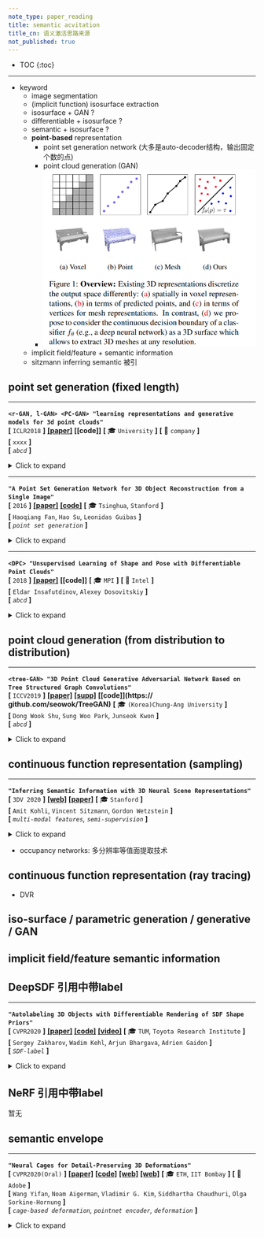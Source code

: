 ```yaml
---
note_type: paper_reading
title: semantic acvitation
title_cn: 语义激活思路来源
not_published: true
---
```


* TOC
{:toc}

---

- keyword
  - image segmentation
  - (implicit function) isosurface extraction
  - isosurface + GAN ?
  - differentiable + isosurface ?
  - semantic + isosurface ?
  - **point-based** representation
    - point set generation network (大多是auto-decoder结构，输出固定个数的点)
    - point cloud generation (GAN)
    - ![image-20201203153023230](media/image-20201203153023230.png)
  - implicit field/feature + semantic information
  - sitzmann inferring semantic 被引

## point set generation (fixed length)

---

**`<r-GAN, l-GAN> <PC-GAN> "learning representations and generative models for 3d point clouds"`**  
**[** `ICLR2018` **]** **[[paper]](https://arxiv.org/pdf/1707.02392)** **[[code]]** **[** :mortar_board: `University` **]** **[** :office: `company` **]**  
**[**  `xxxx`  **]**  
**[** _`abcd`_ **]**  

<details markdown="1">
  <summary markdown="0">Click to expand</summary>

- 评价

  - 使用了全连接层；由于全连接层在生成有结构的数据时有困难，因此难以产生带有多样性的真实形状
- **Motivation**
- 主要构成
  - Raw point cloud GAN (r-GAN) 产生raw $$2048 \times 3$$ point set 输出
    - generator从高斯噪声vector产生 $$2048 \times 3$$ 点云集输出
    - discriminator使用正常的auto encoder，直接输入raw point cloud
  - Latent-space GAN (l-GAN)
    - 首先预训练一个pre-trained AE，然后generator和discriminator 都在这个pretrained AE的 bottle-neck variables 操作

</details>

---

**`"A Point Set Generation Network for 3D Object Reconstruction from a Single Image"`**  
**[** `2016` **]** **[[paper]](https://arxiv.org/pdf/1612.00603.pdf)** **[[code]](https://github.com/fanhqme/PointSetGeneration)** **[** :mortar_board: `Tsinghua`, `Stanford` **]**   
**[**  `Haoqiang Fan`, `Hao Su`, `Leonidas Guibas`  **]**  
**[** _`point set generation`_ **]**  

<details markdown="1">
  <summary markdown="0">Click to expand</summary>

- **Motivation**

</details>

---

**`<DPC> "Unsupervised Learning of Shape and Pose with Differentiable Point Clouds"`**  
**[** `2018` **]** **[[paper]](https://arxiv.org/pdf/1810.09381.pdf)** **[[code]]** **[** :mortar_board: `MPI` **]** **[** :office: `Intel` **]**  
**[**  `Eldar Insafutdinov`, `Alexey Dosovitskiy`  **]**  
**[** _`abcd`_ **]**  

<details markdown="1">
  <summary markdown="0">Click to expand</summary>

- **Motivation**
  - from unlabeled category-specific images to 3D shape + camera pose
  - 直接用MLP输出点云集

</details>

## point cloud generation (from distribution to distribution)

---

**`<tree-GAN> "3D Point Cloud Generative Adversarial Network Based on Tree Structured Graph Convolutions"`**  
**[** `ICCV2019` **]** **[[paper]](https://openaccess.thecvf.com/content_ICCV_2019/papers/Shu_3D_Point_Cloud_Generative_Adversarial_Network_Based_on_Tree_Structured_ICCV_2019_paper.pdf)** **[[supp]](https://openaccess.thecvf.com/content_ICCV_2019/supplemental/Shu_3D_Point_Cloud_ICCV_2019_supplemental.pdf)** **[[code]](https:// github.com/seowok/TreeGAN)** **[** :mortar_board: `(Korea)Chung-Ang University` **]**   
**[**  `Dong Wook Shu`, `Sung Woo Park`, `Junseok Kwon`  **]**  
**[** _`abcd`_ **]**  

<details markdown="1">
  <summary markdown="0">Click to expand</summary>

- **Motivation**
  - ![image-20201207194307508](media/image-20201207194307508.png)
  - tree结构的GCN![image-20201207194208941](media/image-20201207194208941.png)

[image-to-point cloud] Geometric adversarial loss for single-view 3D-object reconstruction

[point cloud-to-point cloud]  Point cloud auto-encoder via deep grid deformation.

GANS: 

[40] 使用图卷积+GAN；邻接矩阵的计算太复杂，要平方计算

</details>



## continuous function representation (sampling)


---

**`"Inferring Semantic Information with 3D Neural Scene Representations"`**  
**[** `3DV 2020` **]** **[[web]](https://www.computationalimaging.org/publications/semantic-srn/)** **[[paper]](https://arxiv.org/pdf/2003.12673.pdf)**  **[** :mortar_board: `Stanford` **]**  
**[**  `Amit Kohli`, `Vincent Sitzmann`, `Gordon Wetzstein`  **]**  
**[** _`multi-modal features`, `semi-supervision`_ **]**  

<details markdown="1">
  <summary markdown="0">Click to expand</summary>

- **Motivation**
  
  - 证明像SRN这样的隐式神经表征也可以包含多模态的信息：外观，形状，语义，*etc.*
- **OverView**
- 1. [训练] 正常的类别物体SRN预训练
    2. [训练] 固定SRN的参数和RGB neural renderer，在<u>已经固定</u>的SRN feature上利用少量的监督数据(如文中只用了30张语义标注好的RGB图片) 训练一个额外的语义分类器
    3. [测试] 单张RGB图片 ==**<u>and/or</u>**== 单张标注好的语义图片，提取code
       1. 注意这里的and/or：训练的时候RGB和语义监督信号都有，测试的时候只需要二者之一就足够，不一定全都要
    4. [测试] 利用第3步提取好的code在更多camera view下render出RGB和语义
  - ![image-20201203121856589](media/image-20201203121856589.png)

</details>

- occupancy networks: 多分辨率等值面提取技术

## continuous function representation (ray tracing)

- DVR

## iso-surface / parametric generation / generative / GAN



## implicit field/feature semantic information

## DeepSDF 引用中带label



---

**`"Autolabeling 3D Objects with Differentiable Rendering of SDF Shape Priors"`**  
**[** `CVPR2020` **]** **[[paper]](https://arxiv.org/pdf/1911.11288.pdf)** **[[code]](https://github.com/TRI-ML/sdflabel)** **[[video]](https://www.youtube.com/watch?v=Utzj-kfWHP4)** **[** :mortar_board: `TUM`, `Toyota Research Institute` **]**   
**[**  `Sergey Zakharov`, `Wadim Kehl`, `Arjun Bhargava`, `Adrien Gaidon`  **]**  
**[** _`SDF-label`_ **]**  

<details markdown="1">
  <summary markdown="0">Click to expand</summary>

- **Motivation**
  - 已有2D检测框+lidar 数据，为lidar数据做标注（9D cuboid）<br>![image-20201215122457755](media/image-20201215122457755.png)

</details>


## NeRF 引用中带label

暂无

## semantic envelope 

---

**`"Neural Cages for Detail-Preserving 3D Deformations"`**  
**[** `CVPR2020(Oral)` **]** **[[paper]](https://igl.ethz.ch/projects/neural-cage/06035.pdf)** **[[code]](https://github.com/yifita/deep_cage)** **[[web]](https://yifita.github.io/project/neural-shape/)** **[[web]](https://igl.ethz.ch/projects/neural-cage/)** **[** :mortar_board: `ETH`, `IIT Bombay` **]** **[** :office: `Adobe` **]**  
**[**  `Wang Yifan`, `Noam Aigerman`, `Vladimir G. Kim`, `Siddhartha Chaudhuri`, `Olga Sorkine-Hornung`  **]**  
**[** _`cage-based deformation`, `pointnet encoder`, `deformation`_ **]**  

<details markdown="1">
  <summary markdown="0">Click to expand</summary>

- **Motivation**
  - ![image-20201224095705974](media/image-20201224095705974.png)
  - ![image-20201224105352429](media/image-20201224105352429.png)
  - deformation一般都会有两组互相矛盾的目标函数
    - alignment with the target 和目标对齐
    - adhering to quality metrics 比如最小的扭曲，保留局部几何细节
  - 过去有一些手动的方法，但是往往局限于具体的表面
  - 过去也有一些神经网络-based方法，预测所有顶点的new positions
    - 但是由于神经网络难以捕捉、保留、产生高频的特征
  - 本篇通过借助一种传统的几何处理技术：`cage-based deformations` (CBD)，来circumvent上述问题
    - *Harmonic coordinates for character articulation, Pushkar Joshi et al., 2007*
    - *Mean value coordinates for closed triangular meshes. Tao Ju et al., 2005*
    - *Green coordinates. Yaron Lipman et al., 2008*
- **Overview**
  - 不直接变形surface，而是变形稀疏笼子；<br>surface上面的每个点都有笼子顶点的加权和表达，权重函数不变，通过变形笼子来变形surface<br>这样可以最大程度保留局部细节，相当于直接扭曲空间，而不是移动surface vertices![image-20201224090310673](media/image-20201224090310673.png)
- **results**
  - ![image-20201224111334294](media/image-20201224111334294.png)
  - deformation transfer
    - ![image-20201224111514751](media/image-20201224111514751.png)
- **cage-based deformations CBD**
  - **intuition**
    - instead of 单独变形表面上的那些点，CBD 直接 warp 整个surface 嵌入到的那个ambient space
  - CBD通过控制一个稀疏的triangle mesh: $$cage \; \mathcal{C}$$控制这个warping
    - 在给定一个cage后，ambient space中的任意一点$$\boldsymbol{\rm p}\in\mathbb{R}^3$$ 被一组`generalized barycentric coordinates` 编码，即通过cage顶点$$\boldsymbol{\rm v}_j$$的加权平均来表达：<br>$$\boldsymbol{\rm p}=\sum \phi^{\mathcal{C}}_j(\boldsymbol{\rm p}) \boldsymbol{\rm v}_j$$ <br>其中权重函数$$\{ \phi^{\mathcal{C}}_j \}$$ 依赖于$$\boldsymbol{\rm p}$$ 相对于cage 顶点$$\{\boldsymbol{\rm v}_j\}$$的相对位置
    - 通过简单地offset cage的顶点，然后再用pre-computed weights去计算ambient space中的任意一点新坐标$$\boldsymbol{\rm v}_j'$$，就可以实现变形<br>$$\boldsymbol{\rm p}'=\underset {0 \leq j \lt \lvert V_{\mathcal{C}}\rvert }{\sum} \phi^{\mathcal{C}}_j(\boldsymbol{\rm p}) \boldsymbol{\rm v}_j'$$<br>注意上式中的权重函数$$\{ \phi^{\mathcal{C}}_j \}$$还是之前计算好的，即权重函数不变，只有笼子顶点变了
  - attain weight functions
    - 过去CBD领域构造了很多规则来获取带有各种特殊属性的权重函数，比如补间、线性精度、平滑和最小的扭曲；
    - 本文选择了`mean value coordinates` (MVC) ，因为他们的方法补间属性很好，并且简洁、对source cage顶点和deformed cage顶点可微
- **learning**：如何改成learning based CBD
  - 目标是end-to-end pipeline，所以训练网络去预测source cage和target cage
  - cage-prediction model $$\mathcal{N}_{\mathcal{C}}$$：给定一个source shape$$\mathcal{S}_{\mathcal{s}}$$，预测它的cage $$\mathcal{C}_{\mathcal{s}}$$
    - $$ \mathcal{C}_{\mathcal{s}}=\mathcal{N}_{\mathcal{C}}(\mathcal{S}_{\mathcal{s}})+\mathcal{C}_0 $$
  - deformation-prediction model $$\mathcal{N}_{d}$$，预测从$$\mathcal{C}_{\mathcal{S}}$$的offset，来获得deformed cage
    - $$ \mathcal{C}_{\mathcal{s}\rightarrow t}=\mathcal{N}_{d}(\mathcal{S}_{t},\mathcal{S}_{\mathcal{s}})+\mathcal{C}_{\mathcal{s}} $$
  - source shape提输入点云的pointNet feature，decode预测source cage <br>source net的pointNet feature和target shape的pointNet feature拼一起，decode预测deformed cage<br>source cage通过MVC得到source shape的权重函数，然后用CBD变形得到deformed shape<br>![image-20201224114815289](media/image-20201224114815289.png)
- **losses**
  - 主要分三项
    - 最优化source cage，鼓励正的mean value coordinates；就是惩罚负的MVC坐标（相当于让surface一定在笼子里）
    - 最优化变形：衡量和目标对齐；就是chamfer distance
    - 最优化变形：衡量shape细节保留
  - shape细节保留
    - 来自Laplacian regularization 的灵感，让形状更平滑
    - 对于man-made shapes，使用两个额外的loss来学到这类人工制品的形状的先验
      - normal consistency：法向量一致性<br>保留平面元素，比如桌面<br>惩罚deformation后的PCA-normal<br>有效提升了感知的质量
      - 类似 *3DN: 3D deformation network. Wang et al. CVPR2019*，使用对称性loss：衡量形状和它在x=0平面的镜像的chamfer distance
      - ![image-20201224162354565](media/image-20201224162354565.png)

</details>


